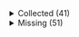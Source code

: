 <details><summary>Collected (41)</summary>
<p>

| Packet |
| --- |
| login |
| custom_payload |
| difficulty |
| abilities |
| held_item_slot |
| declare_recipes |
| tags |
| entity_status |
| declare_commands |
| unlock_recipes |
| position |
| player_info |
| update_view_position |
| update_light |
| map_chunk |
| spawn_entity_living |
| entity_metadata |
| entity_update_attributes |
| world_border |
| update_time |
| spawn_position |
| window_items |
| set_slot |
| update_health |
| experience |
| keep_alive |
| multi_block_change |
| advancements |
| block_change |
| entity_head_rotation |
| world_event |
| entity_velocity |
| entity_teleport |
| entity_look |
| entity_move_look |
| sound_effect |
| rel_entity_move |
| entity_equipment |
| set_passengers |
| spawn_entity |
| entity_destroy |

</p>
</details>
<details><summary>Missing (51)</summary>
<p>

| Packet |
| --- |
| spawn_entity_experience_orb |
| spawn_entity_painting |
| named_entity_spawn |
| animation |
| statistics |
| block_break_animation |
| tile_entity_data |
| block_action |
| boss_bar |
| tab_complete |
| face_player |
| nbt_query_response |
| chat |
| transaction |
| close_window |
| open_window |
| craft_progress_bar |
| set_cooldown |
| named_sound_effect |
| kick_disconnect |
| explosion |
| unload_chunk |
| game_state_change |
| open_horse_window |
| world_particles |
| map |
| trade_list |
| entity |
| vehicle_move |
| open_book |
| open_sign_entity |
| craft_recipe_response |
| combat_event |
| remove_entity_effect |
| resource_pack_send |
| respawn |
| camera |
| update_view_distance |
| scoreboard_display_objective |
| attach_entity |
| scoreboard_objective |
| teams |
| scoreboard_score |
| title |
| entity_sound_effect |
| stop_sound |
| playerlist_header |
| collect |
| entity_effect |
| select_advancement_tab |
| acknowledge_player_digging |

</p>
</details>
